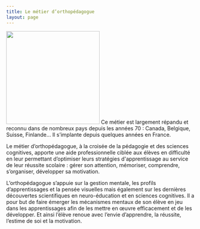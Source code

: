 ```yaml
---
title: Le métier d’orthopédagogue
layout: page
---
```

<img src="../assets/images/Cerveau%201.png" width="250" />
Ce métier est largement répandu et reconnu dans de nombreux pays depuis les années 70 :
Canada, Belgique, Suisse, Finlande… Il s’implante depuis quelques années en France.<br>

Le métier d’orthopédagogue, à la croisée de la pédagogie et des sciences cognitives,
apporte une aide professionnelle ciblée aux élèves en difficulté en leur permettant
d’optimiser leurs stratégies d'apprentissage au service de leur réussite scolaire : gérer son
attention, mémoriser, comprendre, s’organiser, développer sa motivation.<br>

L’orthopédagogue s’appuie sur la gestion mentale, les profils d’apprentissages et la pensée visuelles mais également sur les dernières découvertes scientifiques en neuro-éducation et en sciences cognitives. Il a pour but de faire émerger les mécanismes mentaux de son élève en jeu dans les apprentissages afin de les mettre en œuvre efficacement et de les développer. Et ainsi l’élève renoue avec l’envie d’apprendre, la réussite, l’estime de soi et la motivation.